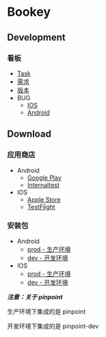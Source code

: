 # Bookey

## Development

### 看板

- [Task](https://github.com/bookey-dev/bookey.docs/projects/2)
- [需求](https://github.com/bookey-dev/bookey.requirement/projects/5)
- [版本](https://github.com/bookey-dev/bookey.requirement/projects/5)
- BUG
  - [IOS](https://github.com/bookey-dev/bookey.bug/projects/1)
  - [Android](https://github.com/bookey-dev/bookey.bug/projects/2)

## Download

### 应用商店

- Android
   - [Google Play](https://play.google.com/store/apps/details?id=app.bookey)
   - [Internaltest](https://play.google.com/apps/internaltest/4700196513230198982)
- IOS
   - [Apple Store](https://apps.apple.com/cn/app/id1490069864)
   - [TestFlight](https://apps.apple.com/cn/app/testflight/id899247664)

### 安装包

- Android
   - [prod - 生产环境](https://wxit.oss-cn-shanghai.aliyuncs.com/apk/bookey/bookey-prod-release.apk)
   - [dev - 开发环境](https://wxit.oss-cn-shanghai.aliyuncs.com/apk/bookey/bookey-dev-release.apk)
- IOS
   - [prod - 生产环境](https://www.pgyer.com/hwqs)
   - [dev - 开发环境](https://fir.vip/d/5zkea)

***注意：关于 pinpoint***

生产环境下集成的是 pinpoint

开发环境下集成的是 pinpoint-dev

